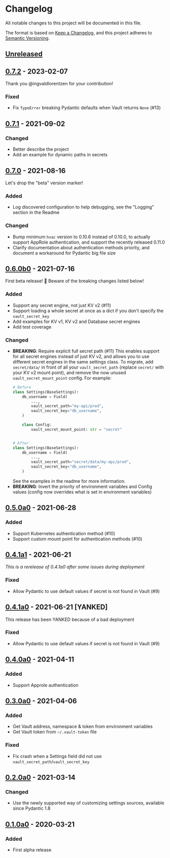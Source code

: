 # Changelog
All notable changes to this project will be documented in this file.

The format is based on [Keep a Changelog](https://keepachangelog.com/en/1.0.0/),
and this project adheres to [Semantic Versioning](https://semver.org/spec/v2.0.0.html).

## [Unreleased]


## [0.7.2] - 2023-02-07
Thank you @ingvaldlorentzen for your contribution!

### Fixed
- Fix `TypeError` breaking Pydantic defaults when Vault returns `None` (#13)


## [0.7.1] - 2021-09-02
### Changed
- Better describe the project
- Add an example for dynamic paths in secrets


## [0.7.0] - 2021-08-16
Let's drop the "beta" version marker!

### Added
- Log discovered configuration to help debugging, see the "Logging" section in the Readme

### Changed
- Bump minimum `hvac` version to 0.10.6 instead of 0.10.0, to actually support AppRole authentication, and support the recently released 0.11.0
- Clarify documentation about authentication methods priority, and document a workaround for Pydantic big file size


## [0.6.0b0] - 2021-07-16
First beta release! 🎉 Beware of the breaking changes listed below!

### Added
- Support any secret engine, not just KV v2 (#11)
- Support loading a whole secret at once as a dict if you don't specify the `vault_secret_key`
- Add examples for KV v1, KV v2 and Database secret engines
- Add test coverage

### Changed
- **BREAKING**: Require explicit full secret path (#11)
  This enables support for all secret engines instead of just KV v2, and allows you to use different secret engines in the same settings class.
  To migrate, add `secret/data/` in front of all your `vault_secret_path` (replace `secret/` with your KV v2 mount point), and remove the now unused `vault_secret_mount_point` config. For example:
  ```python
  # Before
  class Settings(BaseSettings):
      db_username = Field(
          ...,
          vault_secret_path="my-api/prod",
          vault_secret_key="db_username",
      )

      class Config:
          vault_secret_mount_point: str = "secret"


  # After
  class Settings(BaseSettings):
      db_username = Field(
          ...,
          vault_secret_path="secret/data/my-api/prod",
          vault_secret_key="db_username",
      )
  ```
  See the examples in the readme for more information.
- **BREAKING**: Invert the priority of environment variables and Config values (config now overrides what is set in environment variables)



## [0.5.0a0] - 2021-06-28
### Added
- Support Kubernetes authentication method (#10)
- Support custom mount point for authentication methods (#10)


## [0.4.1a1] - 2021-06-21
*This is a rerelease of 0.4.1a0 after some issues during deployment*

### Fixed
- Allow Pydantic to use default values if secret is not found in Vault (#9)


## [0.4.1a0] - 2021-06-21 [YANKED]
This release has been YANKED because of a bad deployment

### Fixed
- Allow Pydantic to use default values if secret is not found in Vault (#9)


## [0.4.0a0] - 2021-04-11
### Added
- Support Approle authentication


## [0.3.0a0] - 2021-04-06
### Added
- Get Vault address, namespace & token from environment variables
- Get Vault token from `~/.vault-token` file

### Fixed
- Fix crash when a Settings field did not use `vault_secret_path`/`vault_secret_key`


## [0.2.0a0] - 2021-03-14
### Changed
- Use the newly supported way of customizing settings sources, available since Pydantic 1.8


## [0.1.0a0] - 2020-03-21
### Added
- First alpha release

[Unreleased]: https://github.com/nymous/pydantic-vault/compare/0.7.2...HEAD
[0.7.2]: https://github.com/nymous/pydantic-vault/compare/0.7.1...0.7.2
[0.7.1]: https://github.com/nymous/pydantic-vault/compare/0.7.0...0.7.1
[0.7.0]: https://github.com/nymous/pydantic-vault/compare/0.6.0a0...0.7.0
[0.6.0b0]: https://github.com/nymous/pydantic-vault/compare/0.5.0a0...0.6.0b0
[0.5.0a0]: https://github.com/nymous/pydantic-vault/compare/0.4.1a1...0.5.0a0
[0.4.1a1]: https://github.com/nymous/pydantic-vault/compare/0.4.1a0...0.4.1a1
[0.4.1a0]: https://github.com/nymous/pydantic-vault/compare/0.4.0a0...0.4.1a0
[0.4.0a0]: https://github.com/nymous/pydantic-vault/compare/0.3.0a0...0.4.0a0
[0.3.0a0]: https://github.com/nymous/pydantic-vault/compare/0.2.0a0...0.3.0a0
[0.2.0a0]: https://github.com/nymous/pydantic-vault/compare/0.1.0a0...0.2.0a0
[0.1.0a0]: https://github.com/nymous/pydantic-vault/releases/tag/0.1.0a0
